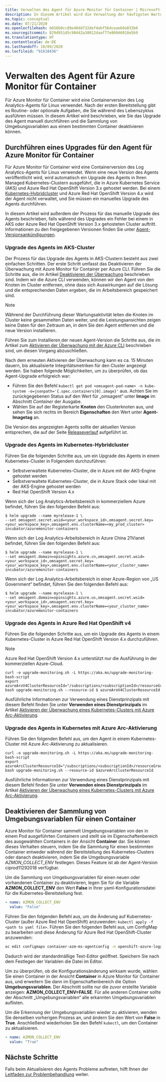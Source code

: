 ```yaml
---
title: Verwalten des Agent für Azure Monitor für Container | Microsoft-Dokumentation
description: In diesem Artikel wird die Verwaltung der häufigsten Wartungsaufgaben mit dem containerbasierten Log Analytics-Agent beschrieben, der von Azure Monitor für Container verwendet wird.
ms.topic: conceptual
ms.date: 07/21/2020
ms.openlocfilehash: b656b0cc89e40dd732def4ebf56dceae69a033b0
ms.sourcegitcommit: 829d951d5c90442a38012daaf77e86046018e5b9
ms.translationtype: HT
ms.contentlocale: de-DE
ms.lasthandoff: 10/09/2020
ms.locfileid: "91618436"
---
```

# <a name="how-to-manage-the-azure-monitor-for-containers-agent"></a>Verwalten des Agent für Azure Monitor für Container

Für Azure Monitor für Container wird eine Containerversion des Log Analytics-Agents für Linux verwendet. Nach der ersten Bereitstellung gibt es Routine- oder optionale Aufgaben, die Sie während des Lebenszyklus ausführen müssen. In diesem Artikel wird beschrieben, wie Sie das Upgrade des Agent manuell durchführen und die Sammlung von Umgebungsvariablen aus einem bestimmten Container deaktivieren können. 

## <a name="how-to-upgrade-the-azure-monitor-for-containers-agent"></a>Durchführen eines Upgrades für den Agent für Azure Monitor für Container

Für Azure Monitor für Container wird eine Containerversion des Log Analytics-Agents für Linux verwendet. Wenn eine neue Version des Agents veröffentlicht wird, wird automatisch ein Upgrade des Agents in Ihren Managed Kubernetes-Clustern ausgeführt, die in Azure Kubernetes Service (AKS) und Azure Red Hat OpenShift Version 3.x gehostet werden. Bei einem [Kubernetes-Hybridcluster](container-insights-hybrid-setup.md) und Azure Red Hat OpenShift Version 4.x wird der Agent nicht verwaltet, und Sie müssen ein manuelles Upgrade des Agents durchführen.

In diesem Artikel wird außerdem der Prozess für das manuelle Upgrade des Agents beschrieben, falls während des Upgrades ein Fehler bei einem in AKS oder Azure Red Hat OpenShift Version 3.x gehosteten Cluster auftritt. Informationen zu den freigegebenen Versionen finden Sie unter [Agent-Versionsankündigungen](https://github.com/microsoft/docker-provider/tree/ci_feature_prod).

### <a name="upgrade-agent-on-aks-cluster"></a>Upgrade des Agents im AKS-Cluster

Der Prozess für das Upgrade des Agents in AKS-Clustern besteht aus zwei einfachen Schritten. Der erste Schritt umfasst das Deaktivieren der Überwachung mit Azure Monitor für Container per Azure CLI. Führen Sie die Schritte aus, die im Artikel [Deaktivieren der Überwachung](container-insights-optout.md?#azure-cli) beschrieben sind. Indem wir die Azure CLI verwenden, können wir den Agent von den Knoten im Cluster entfernen, ohne dass sich Auswirkungen auf die Lösung und die entsprechenden Daten ergeben, die im Arbeitsbereich gespeichert sind. 

>[!NOTE]
>Während der Durchführung dieser Wartungsaktivität leiten die Knoten im Cluster keine gesammelten Daten weiter, und die Leistungsansichten zeigen keine Daten für den Zeitraum an, in dem Sie den Agent entfernen und die neue Version installieren. 
>

Führen Sie zum Installieren der neuen Agent-Version die Schritte aus, die im Artikel zum [Aktivieren der Überwachung mit der Azure CLI](container-insights-enable-new-cluster.md#enable-using-azure-cli) beschrieben sind, um diesen Vorgang abzuschließen.  

Nach dem erneuten Aktivieren der Überwachung kann es ca. 15 Minuten dauern, bis aktualisierte Integritätsmetriken für den Cluster angezeigt werden. Sie haben folgende Möglichkeiten, um zu überprüfen, ob das Agent-Upgrade erfolgreich war:

* Führen Sie den Befehl `kubectl get pod <omsagent-pod-name> -n kube-system -o=jsonpath='{.spec.containers[0].image}'` aus. Achten Sie im zurückgegebenen Status auf den Wert für „omsagent“ unter **Image** im Abschnitt *Container* der Ausgabe.
* Wählen Sie auf der Registerkarte **Knoten** den Clusterknoten aus, und sehen Sie sich rechts im Bereich **Eigenschaften** den Wert unter **Agent-Imagetag** an.

Die Version des angezeigten Agents sollte der aktuellen Version entsprechen, die auf der Seite [Releaseverlauf](https://github.com/microsoft/docker-provider/tree/ci_feature_prod) aufgeführt ist.

### <a name="upgrade-agent-on-hybrid-kubernetes-cluster"></a>Upgrade des Agents im Kubernetes-Hybridcluster

Führen Sie die folgenden Schritte aus, um ein Upgrade des Agents in einem Kubernetes-Cluster in Folgendem durchzuführen:

* Selbstverwaltete Kubernetes-Cluster, die in Azure mit der AKS-Engine gehostet werden
* Selbstverwaltete Kubernetes-Cluster, die in Azure Stack oder lokal mit der AKS-Engine gehostet werden
* Red Hat OpenShift Version 4.x

Wenn sich der Log Analytics-Arbeitsbereich in kommerziellem Azure befindet, führen Sie den folgenden Befehl aus:

```console
$ helm upgrade --name myrelease-1 \
--set omsagent.secret.wsid=<your_workspace_id>,omsagent.secret.key=<your_workspace_key>,omsagent.env.clusterName=<my_prod_cluster> incubator/azuremonitor-containers
```

Wenn sich der Log Analytics-Arbeitsbereich in Azure China 21Vianet befindet, führen Sie den folgenden Befehl aus:

```console
$ helm upgrade --name myrelease-1 \
--set omsagent.domain=opinsights.azure.cn,omsagent.secret.wsid=<your_workspace_id>,omsagent.secret.key=<your_workspace_key>,omsagent.env.clusterName=<your_cluster_name> incubator/azuremonitor-containers
```

Wenn sich der Log Analytics-Arbeitsbereich in einer Azure-Region von „US Government“ befindet, führen Sie den folgenden Befehl aus:

```console
$ helm upgrade --name myrelease-1 \
--set omsagent.domain=opinsights.azure.us,omsagent.secret.wsid=<your_workspace_id>,omsagent.secret.key=<your_workspace_key>,omsagent.env.clusterName=<your_cluster_name> incubator/azuremonitor-containers
```

### <a name="upgrade-agent-on-azure-red-hat-openshift-v4"></a>Upgrade des Agents in Azure Red Hat OpenShift v4

Führen Sie die folgenden Schritte aus, um ein Upgrade des Agents in einem Kubernetes-Cluster in Azure Red Hat OpenShift Version 4.x durchzuführen. 

>[!NOTE]
>Azure Red Hat OpenShift Version 4.x unterstützt nur die Ausführung in der kommerziellen Azure-Cloud.
>

```console
curl -o upgrade-monitoring.sh -L https://aka.ms/upgrade-monitoring-bash-script
export azureAroV4ClusterResourceId="/subscriptions/<subscriptionId>/resourceGroups/<resourceGroupName>/providers/Microsoft.RedHatOpenShift/OpenShiftClusters/<clusterName>"
bash upgrade-monitoring.sh --resource-id $ azureAroV4ClusterResourceId
```

Ausführliche Informationen zur Verwendung eines Dienstprinzipals mit diesem Befehl finden Sie unter **Verwenden eines Dienstprinzipals** im Artikel [Aktivieren der Überwachung eines Kubernetes-Clusters mit Azure Arc-Aktivierung](container-insights-enable-arc-enabled-clusters.md#enable-using-bash-script).

### <a name="upgrade-agent-on-azure-arc-enabled-kubernetes"></a>Upgrade des Agents in Kubernetes mit Azure Arc-Aktivierung

Führen Sie den folgenden Befehl aus, um den Agent in einem Kubernetes-Cluster mit Azure Arc-Aktivierung zu aktualisieren.

```console
curl -o upgrade-monitoring.sh -L https://aka.ms/upgrade-monitoring-bash-script
export azureArcClusterResourceId="/subscriptions/<subscriptionId>/resourceGroups/<resourceGroupName>/providers/Microsoft.Kubernetes/connectedClusters/<clusterName>"
bash upgrade-monitoring.sh --resource-id $azureArcClusterResourceId
```

Ausführliche Informationen zur Verwendung eines Dienstprinzipals mit diesem Befehl finden Sie unter **Verwenden eines Dienstprinzipals** im Artikel [Aktivieren der Überwachung eines Kubernetes-Clusters mit Azure Arc-Aktivierung](container-insights-enable-arc-enabled-clusters.md#enable-using-bash-script).


## <a name="how-to-disable-environment-variable-collection-on-a-container"></a>Deaktivieren der Sammlung von Umgebungsvariablen für einen Container

Azure Monitor für Container sammelt Umgebungsvariablen von den in einem Pod ausgeführten Containern und stellt sie im Eigenschaftenbereich des ausgewählten Containers in der Ansicht **Container** dar. Sie können dieses Verhalten steuern, indem Sie die Sammlung für einen bestimmten Container entweder während der Bereitstellung des Kubernetes-Clusters oder danach deaktivieren, indem Sie die Umgebungsvariable *AZMON_COLLECT_ENV* festlegen. Dieses Feature ist ab der Agent-Version ciprod11292018 verfügbar.  

Um die Sammlung von Umgebungsvariablen für einen neuen oder vorhandenen Container zu deaktivieren, legen Sie für die Variable **AZMON_COLLECT_ENV** den Wert **False** in Ihrer yaml-Konfigurationsdatei für die Kubernetes-Bereitstellung fest. 

```yaml
- name: AZMON_COLLECT_ENV  
  value: "False"  
```

Führen Sie den folgenden Befehl aus, um die Änderung auf Kubernetes-Cluster (außer Azure Red Hat OpenShift) anzuwenden: `kubectl apply -f  <path to yaml file>`. Führen Sie den folgenden Befehl aus, um ConfigMap zu bearbeiten und diese Änderung für Azure Red Hat OpenShift-Cluster anzuwenden:

```bash
oc edit configmaps container-azm-ms-agentconfig -n openshift-azure-logging
```

Dadurch wird der standardmäßige Text-Editor geöffnet. Speichern Sie nach dem Festlegen der Variablen die Datei im Editor.

Um zu überprüfen, ob die Konfigurationsänderung wirksam wurde, wählen Sie einen Container in der Ansicht **Container** in Azure Monitor für Container aus, und erweitern Sie dann im Eigenschaftenbereich die Option **Umgebungsvariablen**.  Der Abschnitt sollte nur die zuvor erstellte Variable anzeigen: **AZMON_COLLECT_ENV=FALSE**. Für alle anderen Container sollte der Abschnitt „Umgebungsvariablen“ alle erkannten Umgebungsvariablen auflisten.

Um die Erkennung der Umgebungsvariablen wieder zu aktivieren, wenden Sie denselben vorherigen Prozess an, und ändern Sie den Wert von **False** in **True**. Anschließend wiederholen Sie den Befehl `kubectl`, um den Container zu aktualisieren.  

```yaml
- name: AZMON_COLLECT_ENV  
  value: "True"  
```  

## <a name="next-steps"></a>Nächste Schritte

Falls beim Aktualisieren des Agents Probleme auftreten, hilft Ihnen der [Leitfaden zur Problembehandlung](container-insights-troubleshoot.md) weiter.
